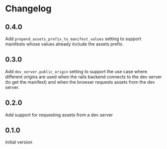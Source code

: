 # Changelog

## 0.4.0

Add `prepend_assets_prefix_to_manifest_values` setting to support manifests
whose values already include the assets prefix.

## 0.3.0

Add `dev_server.public_origin` setting to support the use case where different
origins are used when the rails backend connects to the dev server (to get the
manifest) and when the browser requests assets from the dev server.

## 0.2.0

Add support for requesting assets from a dev server

## 0.1.0

Initial version
